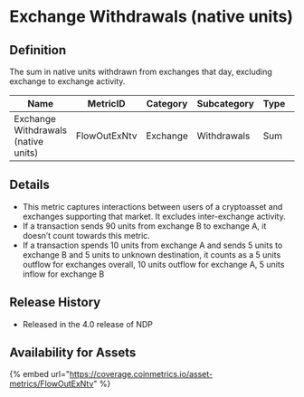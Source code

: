 # Exchange Withdrawals (native units)

## Definition

The sum in native units withdrawn from exchanges that day, excluding exchange to exchange activity.

| Name                                | MetricID     | Category | Subcategory | Type | Unit         | Interval       |
| ----------------------------------- | ------------ | -------- | ----------- | ---- | ------------ | -------------- |
| Exchange Withdrawals (native units) | FlowOutExNtv | Exchange | Withdrawals | Sum  | Native units | 1 block, 1 day |

## Details

* This metric captures interactions between users of a cryptoasset and exchanges supporting that market. It excludes inter-exchange activity.
* If a transaction sends 90 units from exchange B to exchange A, it doesn’t count towards this metric.
* If a transaction spends 10 units from exchange A and sends 5 units to exchange B and 5 units to unknown destination, it counts as a 5 units outflow for exchanges overall, 10 units outflow for exchange A, 5 units inflow for exchange B

## Release History

* Released in the 4.0 release of NDP

## Availability for Assets

{% embed url="https://coverage.coinmetrics.io/asset-metrics/FlowOutExNtv" %}
